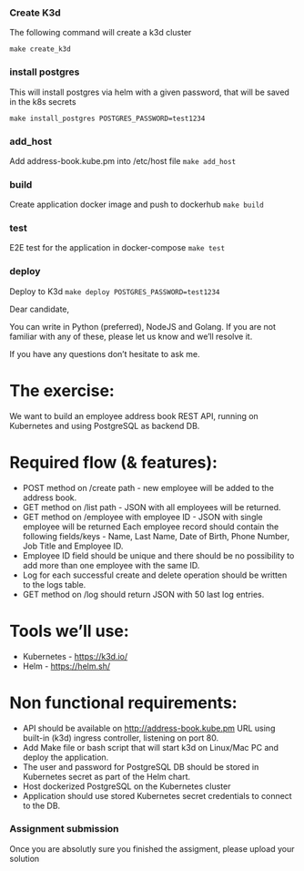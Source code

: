 ### Create K3d
The following command will create a k3d cluster

```make create_k3d```

### install postgres
This will install postgres via helm with a given password, that will be saved in the k8s secrets

```make install_postgres POSTGRES_PASSWORD=test1234```

### add_host
Add address-book.kube.pm into /etc/host file
```make add_host```

### build
Create application docker image and push to dockerhub
```make build```

### test
E2E test for the application in docker-compose
```make test```

### deploy
Deploy to K3d
```make deploy POSTGRES_PASSWORD=test1234```












Dear candidate,

You can write in Python (preferred), NodeJS and Golang. If you are not familiar with any of these, please let us know and we’ll resolve it.

If you have any questions don’t hesitate to ask me.

# The exercise:
We want to build an employee address book REST API, running on Kubernetes and using PostgreSQL as backend DB.

# Required flow (& features):
- POST method on /create path - new employee will be added to the address book.
- GET method on /list path - JSON with all employees will be returned.
- GET method on /employee with employee ID - JSON with single employee will be returned
Each employee record should contain the following fields/keys - Name, Last Name, Date of Birth, Phone Number, Job Title and Employee ID. 
- Employee ID field should be unique and there should be no possibility to add more than one employee with the same ID.
- Log for each successful create and delete operation should be written to the logs table.
- GET method on /log should return JSON with 50 last log entries.

# Tools we’ll use:

- Kubernetes - https://k3d.io/
- Helm - https://helm.sh/
 
# Non functional requirements:

- API should be available on http://address-book.kube.pm URL using built-in (k3d) ingress controller, listening on port 80.
- Add Make file or bash script that will start k3d on Linux/Mac PC and deploy the application.
- The user and password for PostgreSQL DB should be stored in Kubernetes secret as part of the Helm chart.
- Host dockerized PostgreSQL on the Kubernetes cluster
- Application should use stored Kubernetes secret credentials to connect to the DB.



### Assignment submission
Once you are absolutly sure you finished the assigment, please upload your solution 
